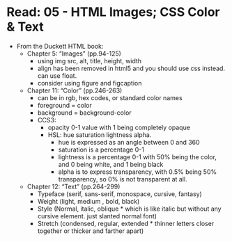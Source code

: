 # Read: 05 - HTML Images; CSS Color & Text

* From the Duckett HTML book:
  * Chapter 5: “Images” (pp.94-125)
    * using img src, alt, title, height, width
    * align has been removed in html5 and you should use css instead. can use float. 
    * consider using figure and figcaption
  * Chapter 11: “Color” (pp.246-263)
    * can be in rgb, hex codes, or standard color names
    * foreground = color
    * background = background-color
    * CCS3:
      * opacity 0-1 value with 1 being completely opaque
      * HSL: hue saturation lightness alpha. 
        * hue is expressed as an angle between 0 and 360
        * saturation is a percentage 0-1
        * lightness is a percentage 0-1 with 50% being the color, and 0 being white, and 1 being black
        * alpha is to express transparency, with 0.5% being 50% transparency, so 0% is not transparent at all.
  * Chapter 12: “Text” (pp.264-299)
    * Typeface (serif, sans-serif, monospace, cursive, fantasy)
    * Weight (light, medium , bold, black)
    * Style (Normal, italic, oblique * which is like italic but without any cursive element. just slanted normal font)
    * Stretch (condensed, regular, extended * thinner letters closer together or thicker and farther apart)
